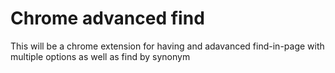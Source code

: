 # Chrome advanced find
 This will be a chrome extension for having and adavanced find-in-page with multiple options as well as find by synonym
